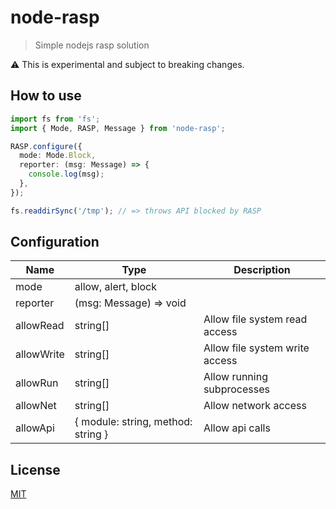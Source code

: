 # node-rasp
> Simple nodejs rasp solution

:warning: This is experimental and subject to breaking changes.

## How to use
```typescript
import fs from 'fs';
import { Mode, RASP, Message } from 'node-rasp';

RASP.configure({
  mode: Mode.Block,
  reporter: (msg: Message) => {
    console.log(msg);
  },
});

fs.readdirSync('/tmp'); // => throws API blocked by RASP
```

## Configuration
|Name|Type|Description
|-|-|-
|mode|allow, alert, block|
|reporter|(msg: Message) => void|
|allowRead|string[]|Allow file system read access
|allowWrite|string[]|Allow file system write access
|allowRun|string[]|Allow running subprocesses
|allowNet|string[]|Allow network access
|allowApi|{ module: string, method: string }|Allow api calls

## License
[MIT](LICENCE)

